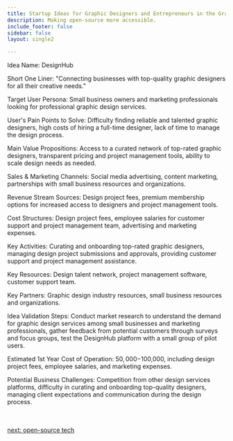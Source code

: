 ```yaml
---
title: Startup Ideas for Graphic Designers and Entrepreneurs in the Graphic Design And Graphic Arts  Industry
description: Making open-source more accessible.
include_footer: false
sidebar: false
layout: single2

---
```


<p>
Idea Name: DesignHub

Short One Liner: "Connecting businesses with top-quality graphic designers for all their creative needs."

Target User Persona: Small business owners and marketing professionals looking for professional graphic design services.

User's Pain Points to Solve: Difficulty finding reliable and talented graphic designers, high costs of hiring a full-time designer, lack of time to manage the design process.

Main Value Propositions: Access to a curated network of top-rated graphic designers, transparent pricing and project management tools, ability to scale design needs as needed.

Sales & Marketing Channels: Social media advertising, content marketing, partnerships with small business resources and organizations.

Revenue Stream Sources: Design project fees, premium membership options for increased access to designers and project management tools.

Cost Structures: Design project fees, employee salaries for customer support and project management team, advertising and marketing expenses.

Key Activities: Curating and onboarding top-rated graphic designers, managing design project submissions and approvals, providing customer support and project management assistance.

Key Resources: Design talent network, project management software, customer support team.

Key Partners: Graphic design industry resources, small business resources and organizations.

Idea Validation Steps: Conduct market research to understand the demand for graphic design services among small businesses and marketing professionals, gather feedback from potential customers through surveys and focus groups, test the DesignHub platform with a small group of pilot users.

Estimated 1st Year Cost of Operation: $50,000-$100,000, including design project fees, employee salaries, and marketing expenses.

Potential Business Challenges: Competition from other design services platforms, difficulty in curating and onboarding top-quality designers, managing client expectations and communication during the design process.

<br>
<br>
<a href="https://workdojos.com/graphicdesigner/tech">next: open-source tech</a>
</p>